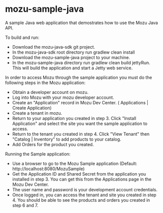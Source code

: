 mozu-sample-java
================

A sample Java web application that demostrates how to use the Mozu Java API.

To build and run:
* Download the mozu-java-sdk git project.  
* In the mozu-java-sdk root directory run gradlew clean install
* Download the mozu-sample-java project to your machine.
* In the mozu-sample-java directory run gradlew clean build jettyRun.  This will build the application and start a Jetty web service.

In order to access Mozu through the sample application you must do the following steps in the Mozu application:
* Obtain a developer account on mozu.
* Log into Mozu with your mozu developer account.
* Create an "Application" record in Mozu Dev Center.  ( Applications | Create Application) 
* Create a tenant in mozu.
* Return to your application you created in step 3. Click "Install Application" and select the site you want the sample application to access.
* Return to the tenant you created in step 4.  Click "View Tenant" then "Catalog | Inventory" to add products to your catalog.
* Add Orders for the product you created.

Running the Sample application:
* Use a browser to go to the Mozu Sample application (Default: http://localhost:8080/MozuSample)
* Get the Application ID and Shared Secret from the application you installed in step 3.  You can get this from the Applications page in the Mozu Dev Center.
* The user name and password is your development account credentials.
* Once logged in, you can access the tenant and site you created in step 4.  You should be able to see the products and orders you created in step 6 and 7. 
